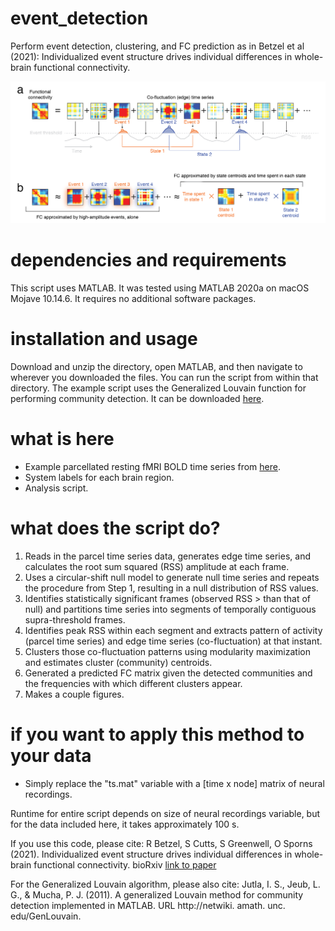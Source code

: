 # event_detection
Perform event detection, clustering, and FC prediction as in Betzel et al (2021):  Individualized event structure drives individual differences in whole-brain functional connectivity. 

<img src="hypothesis-01.png" alt="hypothesis for how high amplitude co-fluctuations might contribute to FC"/>

# dependencies and requirements
This script uses MATLAB. It was tested using MATLAB 2020a on macOS Mojave 10.14.6. It requires no additional software packages.

# installation and usage
Download and unzip the directory, open MATLAB, and then navigate to wherever you downloaded the files. You can run the script from within that directory. The example script uses the Generalized Louvain function for performing community detection. It can be downloaded [here](http://netwiki.amath.unc.edu/GenLouvain/GenLouvain).

# what is here
* Example parcellated resting fMRI BOLD time series from [here](https://www.dropbox.com/sh/tb694nmpu2lbpnc/AABKU_Mew7hyjtAC4ObzGVaKa?dl=0).
* System labels for each brain region.
* Analysis script.

# what does the script do?
1. Reads in the parcel time series data, generates edge time series, and calculates the root sum squared (RSS) amplitude at each frame. 
2. Uses a circular-shift null model to generate null time series and repeats the procedure from Step 1, resulting in a null distribution of RSS values.
3. Identifies statistically significant frames (observed RSS > than that of null) and partitions time series into segments of temporally contiguous supra-threshold frames.
4. Identifies peak RSS within each segment and extracts pattern of activity (parcel time series) and edge time series (co-fluctuation) at that instant.
5. Clusters those co-fluctuation patterns using modularity maximization and estimates cluster (community) centroids.
6. Generated a predicted FC matrix given the detected communities and the frequencies with which different clusters appear.
7. Makes a couple figures.

# if you want to apply this method to your data
* Simply replace the "ts.mat" variable with a [time x node] matrix of neural recordings.

Runtime for entire script depends on size of neural recordings variable, but for the data included here, it takes  approximately 100 s.

If you use this code, please cite:
R Betzel, S Cutts, S Greenwell, O Sporns (2021). Individualized event structure drives individual differences in whole-brain functional connectivity. bioRxiv [link to paper](https://www.biorxiv.org/content/10.1101/2021.03.12.435168v1.abstract)

For the Generalized Louvain algorithm, please also cite:
Jutla, I. S., Jeub, L. G., & Mucha, P. J. (2011). A generalized Louvain method for community detection implemented in MATLAB. URL http://netwiki. amath. unc. edu/GenLouvain.
